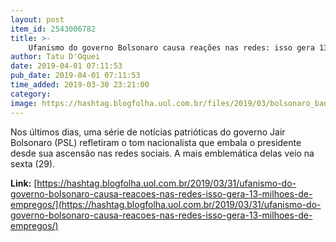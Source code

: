 ```yaml
---
layout: post
item_id: 2543006782
title: >-
    Ufanismo do governo Bolsonaro causa reações nas redes: isso gera 13 milhões de empregos?
author: Tatu D'Oquei
date: 2019-04-01 07:11:53
pub_date: 2019-04-01 07:11:53
time_added: 2019-03-30 23:21:00
category: 
image: https://hashtag.blogfolha.uol.com.br/files/2019/03/bolsonaro_bandeira.jpg
---
```


Nos últimos dias, uma série de notícias patrióticas do governo Jair Bolsonaro (PSL) refletiram o tom nacionalista que embala o presidente desde sua ascensão nas redes sociais. A mais emblemática delas veio na sexta (29).

**Link:** [https://hashtag.blogfolha.uol.com.br/2019/03/31/ufanismo-do-governo-bolsonaro-causa-reacoes-nas-redes-isso-gera-13-milhoes-de-empregos/](https://hashtag.blogfolha.uol.com.br/2019/03/31/ufanismo-do-governo-bolsonaro-causa-reacoes-nas-redes-isso-gera-13-milhoes-de-empregos/)

